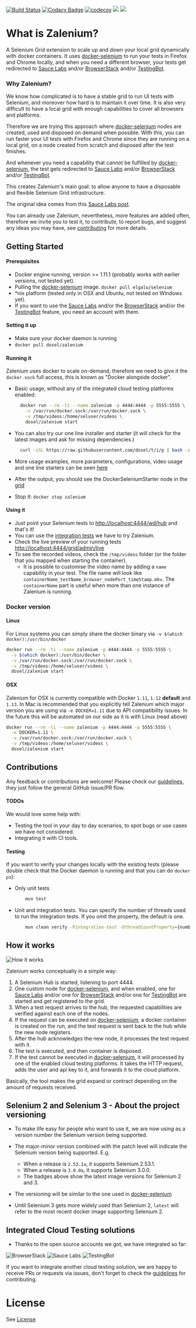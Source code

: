 [![Build Status](https://travis-ci.org/zalando/zalenium.svg?branch=master)](https://travis-ci.org/zalando/zalenium)
[![Codacy Badge](https://api.codacy.com/project/badge/Grade/c719a14f5537488b8fb95d70e27acd5f)](https://www.codacy.com/app/diemol_zalenium/zalenium?utm_source=github.com&amp;utm_medium=referral&amp;utm_content=zalando/zalenium&amp;utm_campaign=Badge_Grade)
[![codecov](https://codecov.io/gh/zalando/zalenium/branch/master/graph/badge.svg)](https://codecov.io/gh/zalando/zalenium)
[![](https://images.microbadger.com/badges/version/dosel/zalenium.svg)](https://microbadger.com/images/dosel/zalenium)
[![](https://images.microbadger.com/badges/version/dosel/zalenium:3.0.1g.svg)](https://microbadger.com/images/dosel/zalenium:3.0.1g)

# What is Zalenium?
A Selenium Grid extension to scale up and down your local grid dynamically with docker containers. It uses 
[docker-selenium](https://github.com/elgalu/docker-selenium) to run your tests in Firefox and Chrome locally, and when 
you need a different browser, your tests get redirected to [Sauce Labs](https://saucelabs.com/) and/or 
[BrowserStack](https://www.browserstack.com/) and/or [TestingBot](https://testingbot.com/).

### Why Zalenium?
We know how complicated is to have a stable grid to run UI tests with Selenium, and moreover how hard is to maintain 
it over time. It is also very difficult to have a local grid with enough capabilities to cover all browsers and platforms.

Therefore we are trying this approach where [docker-selenium](https://github.com/elgalu/docker-selenium) nodes are 
created, used and disposed on demand when possible. With this, you can run faster your UI tests with Firefox and Chrome 
since they are running on a local grid, on a node created from scratch and disposed after the test finishes.

And whenever you need a capability that cannot be fulfilled by [docker-selenium](https://github.com/elgalu/docker-selenium), 
the test gets redirected to [Sauce Labs](https://saucelabs.com/) and/or [BrowserStack](https://www.browserstack.com/) 
and/or [TestingBot](https://testingbot.com/).

This creates Zalenium's main goal: to allow anyone to have a disposable and flexible Selenium Grid infrastructure.

The original idea comes from this [Sauce Labs post](https://saucelabs.com/blog/introducing-the-sauce-plugin-for-selenium-grid).

You can already use Zalenium, nevertheless, more features are added often, therefore we invite 
you to test it, to contribute, to report bugs, and suggest any ideas you may have, see [contributing](CONTRIBUTING.md) 
for more details.

## Getting Started

#### Prerequisites
* Docker engine running, version >= 1.11.1 (probably works with earlier versions, not tested yet).
* Pulling the [docker-selenium](https://github.com/elgalu/docker-selenium) image. `docker pull elgalu/selenium`
* *nix platform (tested only in OSX and Ubuntu, not tested on Windows yet).
* If you want to use the [Sauce Labs](https://saucelabs.com/) and/or the [BrowserStack](https://www.browserstack.com/) 
and/or the [TestingBot](https://testingbot.com/) feature, you need an account with them.

#### Setting it up
* Make sure your docker daemon is running
* `docker pull dosel/zalenium`

#### Running it
Zalenium uses docker to scale on-demand, therefore we need to give it the `docker.sock` full access, this is known as 
"Docker alongside docker".

* Basic usage, without any of the integrated cloud testing platforms enabled:

  ```sh
    docker run --rm -ti --name zalenium -p 4444:4444 -p 5555:5555 \
      -v /var/run/docker.sock:/var/run/docker.sock \
      -v /tmp/videos:/home/seluser/videos \
      dosel/zalenium start 
  ```

* You can also try our one line installer and starter (it will check for the latest images and ask for missing 
dependencies.)

  ```sh
    curl -sSL https://raw.githubusercontent.com/dosel/t/i/p | bash -s start
  ```

* More usage examples, more parameters, configurations, video usage and one line starters can be seen [here](./docs/usage_examples.md)

* After the output, you should see the DockerSeleniumStarter node in the [grid](http://localhost:4444/grid/console)

* Stop it: `docker stop zalenium`

#### Using it
* Just point your Selenium tests to [http://localhost:4444/wd/hub](http://localhost:4444/wd/hub) and that's it!
* You can use the [integration tests](./src/test/java/de/zalando/tip/zalenium/it/ParallelIT.java) we have to try Zalenium.
* Check the live preview of your running tests [http://localhost:4444/grid/admin/live](http://localhost:4444/grid/admin/live)
* To see the recorded videos, check the `/tmp/videos` folder (or the folder that you mapped when starting the container).
  * It is possible to customise the video name by adding a `name` capability in your test. The file name will look 
  like `containerName_testName_browser_nodePort_timeStamp.mkv`. The `containerName` part is useful when more than one 
  instance of Zalenium is running.


### Docker version

#### Linux
For Linux systems you can simply share the docker binary via `-v $(which docker):/usr/bin/docker`

```sh
docker run --rm -ti --name zalenium -p 4444:4444 -p 5555:5555 \
  -v $(which docker):/usr/bin/docker \
  -v /var/run/docker.sock:/var/run/docker.sock \
  -v /tmp/videos:/home/seluser/videos \
  dosel/zalenium start 
```

#### OSX
Zalenium for OSX is currently compatible with Docker `1.11`, `1.12` __default__ and `1.13`. In Mac is recommended that 
you explicitly tell Zalenium which major version you are using via `-e DOCKER=1.11` due to API compatibility issues. 
In the future this will be automated on our side as it is with Linux (read above)

```sh
docker run --rm -ti --name zalenium -p 4444:4444 -p 5555:5555 \
  -e DOCKER=1.11 \
  -v /var/run/docker.sock:/var/run/docker.sock \
  -v /tmp/videos:/home/seluser/videos \
  dosel/zalenium start 
```

## Contributions
Any feedback or contributions are welcome! Please check our [guidelines](CONTRIBUTING.md), they just follow the general 
GitHub issue/PR flow.

#### TODOs
We would love some help with:
* Testing the tool in your day to day scenarios, to spot bugs or use cases we have not considered.
* Integrating it with CI tools.

#### Testing

If you want to verify your changes locally with the existing tests (please double check that the Docker daemon is 
running and that you can do `docker ps`):
* Only unit tests

    ```sh
        mvn test
    ```
* Unit and integration tests. You can specify the number of threads used to run the integration tests. If you omit the 
property, the default is one.

    ```sh
        mvn clean verify -Pintegration-test -DthreadCountProperty={numberOfThreads}
    ```


## How it works

![How it works](./images/how_it_works.gif)

Zalenium works conceptually in a simple way:

1. A Selenium Hub is started, listening to port 4444.
2. One custom node for [docker-selenium](https://github.com/elgalu/docker-selenium), and when enabled, one for 
[Sauce Labs](https://saucelabs.com/) and/or one for [BrowserStack](https://www.browserstack.com/) and/or one for 
[TestingBot](https://testingbot.com) are started and get registered to the grid.
3. When a test request arrives to the hub, the requested capabilities are verified against each one of the nodes.
4. If the request can be executed on [docker-selenium](https://github.com/elgalu/docker-selenium), a docker container 
is created on the run, and the test request is sent back to the hub while the new node registers.
5. After the hub acknowledges the new node, it processes the test request with it.
6. The test is executed, and then container is disposed.
7. If the test cannot be executed in [docker-selenium](https://github.com/elgalu/docker-selenium), it will processed by 
one of the enabled cloud testing platforms. It takes the HTTP request, adds the user and api key to it, and forwards it 
to the cloud platform.

Basically, the tool makes the grid expand or contract depending on the amount of requests received.

## Selenium 2 and Selenium 3 - About the project versioning
* To make life easy for people who want to use it, we are now using as a version number the Selenium version being supported.
* The major-minor version combined with the patch level will indicate the Selenium version being supported. E.g.
  * When a release is `2.53.1a`, it supports Selenium 2.53.1.
  * When a release is `3.0.0a`, it supports Selenium 3.0.0.
  * The badges above show the latest image versions for Selenium 2 and 3.
  
* The versioning will be similar to the one used in [docker-selenium](https://github.com/elgalu/docker-selenium)
* Until Selenium 3 gets more widely used than Selenium 2, `latest` will refer to the most recent docker image supporting Selenium 2. 

## Integrated Cloud Testing solutions
* Thanks to the open source accounts we got, we have integrated so far:

![BrowserStack](./images/browserstack_logo.png)    ![Sauce Labs](./images/saucelabs_logo.png)     ![TestingBot](./images/testingbot_logo.png)

If you want to integrate another cloud testing solution, we are happy to receive PRs or requests via issues, don't 
forget to check the [guidelines](CONTRIBUTING.md) for contributing.

License
===================

See [License](LICENSE.md)
